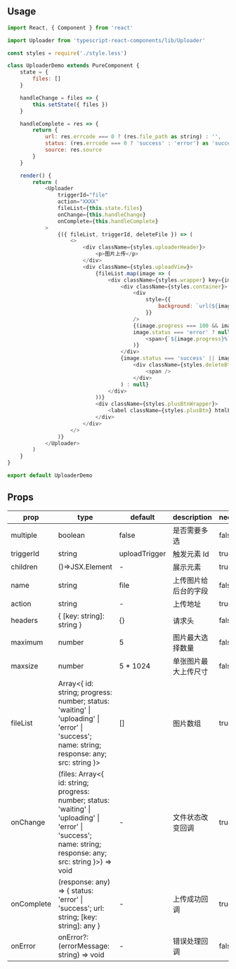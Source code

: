 ## Usage

```javascript
import React, { Component } from 'react'

import Uploader from 'typescript-react-components/lib/Uploader'

const styles = require('./style.less')

class UploaderDemo extends PureComponent {
    state = {
        files: []
    }

    handleChange = files => {
        this.setState({ files })
    }

    handleComplete = res => {
        return {
            url: res.errcode === 0 ? (res.file_path as string) : '',
            status: (res.errcode === 0 ? 'success' : 'error') as 'success' | 'error',
            source: res.source
        }
    }

    render() {
        return (
            <Uploader
                triggerId="file"
                action="XXXX"
                fileList={this.state.files}
                onChange={this.handleChange}
                onComplete={this.handleComplete}
            >
                {({ fileList, triggerId, deleteFile }) => (
                    <>
                        <div className={styles.uploaderHeader}>
                            <p>图片上传</p>
                        </div>
                        <div className={styles.uploadView}>
                            {fileList.map(image => (
                                <div className={styles.wrapper} key={image.id}>
                                    <div className={styles.container}>
                                        <div
                                            style={{
                                                background: `url(${image.src}) no-repeat center center / contain`
                                            }}
                                        />
                                        {(image.progress === 100 && image.status !== 'uploading') ||
                                        image.status === 'error' ? null : (
                                            <span>{`${image.progress}%`}</span>
                                        )}
                                    </div>
                                    {image.status === 'success' || image.status === 'uploading' ? (
                                        <div className={styles.deleteBtn} onClick={() => deleteFile(image.id)}>
                                            <span />
                                        </div>
                                    ) : null}
                                </div>
                            ))}
                            <div className={styles.plusBtnWrapper}>
                                <label className={styles.plusBtn} htmlFor={triggerId} />
                            </div>
                        </div>
                    </>
                )}
            </Uploader>
        )
    }
}

export default UploaderDemo
```

## Props

| prop       | type                                                                                                                                                         | default       | description          | necessity |
| ---------- | ------------------------------------------------------------------------------------------------------------------------------------------------------------ | ------------- | -------------------- | --------- |
| multiple   | boolean                                                                                                                                                      | false         | 是否需要多选         | false     |
| triggerId  | string                                                                                                                                                       | uploadTrigger | 触发元素 Id          | true      |
| children   | ()=>JSX.Element                                                                                                                                              | -             | 展示元素             | true      |
| name       | string                                                                                                                                                       | file          | 上传图片给后台的字段 | false     |
| action     | string                                                                                                                                                       | -             | 上传地址             | true      |
| headers    | { [key: string]: string }                                                                                                                                    | {}            | 请求头               | false     |
| maximum    | number                                                                                                                                                       | 5             | 图片最大选择数量     | false     |
| maxsize    | number                                                                                                                                                       | 5 \* 1024     | 单张图片最大上传尺寸 | false     |
| fileList   | Array<{ id: string; progress: number; status: 'waiting' \| 'uploading' \| 'error' \| 'success'; name: string; response: any; src: string }>                  | []            | 图片数组             | true      |
| onChange   | (files: Array<{ id: string; progress: number; status: 'waiting' \| 'uploading' \| 'error' \| 'success'; name: string; response: any; src: string }>) => void | -             | 文件状态改变回调     | true      |
| onComplete | (response: any) => { status: 'error' \| 'success'; url: string; [key: string]: any }                                                                         | -             | 上传成功回调         | true      |
| onError    | onError?: (errorMessage: string) => void                                                                                                                     | -             | 错误处理回调         | false     |
